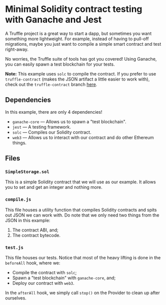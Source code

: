 # Minimal Solidity contract testing with Ganache and Jest

A Truffle project is a great way to start a dapp, but sometimes you want something more lightweight. For example, instead of having to pull-off migrations, maybe you just want to compile a simple smart contract and test right-away.

No worries, the Truffle suite of tools has got you covered! Using Ganache, you can easily spawn a test blockchain for your tests.

**Note:** This example uses `solc` to compile the contract. If you prefer to use `truffle-contract` (makes the JSON artifact a little easier to work with), check out the `truffle-contract` branch [here](https://github.com/adrianmcli/ganache-jest-example/tree/truffle-contract).

## Dependencies

In this example, there are only 4 dependencies!

- `ganache-core` — Allows us to spawn a "test blockchain".
- `jest` — A testing framework.
- `solc` — Compiles our Solidity contract.
- `web3` — Allows us to interact with our contract and do other Ethereum things.

## Files

### `SimpleStorage.sol`

This is a simple Solidity contract that we will use as our example. It allows you to set and get an integer and nothing more.

### `compile.js`

This file houses a utility function that compiles Solidity contracts and spits out JSON we can work with. Do note that we only need two things from the JSON in this example:

1. The contract ABI, and;
2. The contract bytecode.

### `test.js`

This file houses our tests. Notice that most of the heavy lifting is done in the `beforeAll` hook, where we:

- Compile the contract with `solc`;
- Spawn a "test blockchain" with `ganache-core`, and;
- Deploy our contract with `web3`.

In the `afterAll` hook, we simply call `stop()` on the Provider to clean up after ourselves.
